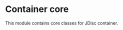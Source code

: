 <!-- Copyright Yahoo. Licensed under the terms of the Apache 2.0 license. See LICENSE in the project root. -->
# Container core

This module contains core classes for JDisc container. 
